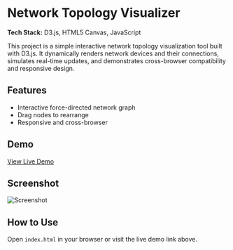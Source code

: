 # Network Topology Visualizer

**Tech Stack:** D3.js, HTML5 Canvas, JavaScript

This project is a simple interactive network topology visualization tool built with D3.js. It dynamically renders network devices and their connections, simulates real-time updates, and demonstrates cross-browser compatibility and responsive design.

## Features
- Interactive force-directed network graph
- Drag nodes to rearrange
- Responsive and cross-browser

## Demo
[View Live Demo](https://akhil7199.github.io/network-topology-visualizer/)

## Screenshot
![Screenshot](screenshot.png)

## How to Use
Open `index.html` in your browser or visit the live demo link above.
